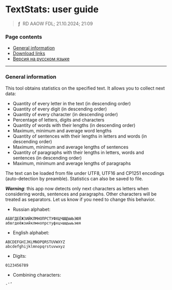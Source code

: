 # TextStats: user guide
> **ƒ** &nbsp;RD AAOW FDL; 21.10.2024; 21:09



### Page contents

- [General information](#general-information)
- [Download links](https://adslbarxatov.github.io/DPArray#textstats)
- [Версия на русском языке](https://adslbarxatov.github.io/TextStats/ru)

---

### General information

This tool obtains statistics on the specified text. It allows you to collect next data:
- Quantity of every letter in the text (in descending order)
- Quantity of every digit (in descending order)
- Quantity of every character (in descending order)
- Percentage of letters, digits and characters
- Quantity of words with their lengths (in descending order)
- Maximum, minimum and average word lengths
- Quantity of sentences with their lengths in letters and words (in descending order)
- Maximum, minimum and average lengths of sentences
- Quantity of paragraphs with their lengths in letters, words and sentences (in descending order)
- Maximum, minimum and average lengths of paragraphs

The text can be loaded from file under UTF8, UTF16 and CP1251 encodings (auto-detection by
preamble). Statistics can also be saved to file.

***Warning***: this app now detects only next characters as letters when considering words,
sentences and paragraphs. Other characters will be treated as separators. Let us know if you
need to change this behavior.

- Russian alphabet:

```
АБВГДЕЁЖЗИЙКЛМНОПРСТУФХЦЧШЩЪЫЬЭЮЯ
абвгдеёжзийклмнопрстуфхцчшщъыьэюя
```

- English alphabet:

```
ABCDEFGHIJKLMNOPQRSTUVWXYZ
abcdefghijklmnopqrstuvwxyz
```

- Digits:

```
0123456789
```
- Combining characters:

```
-'’
```
